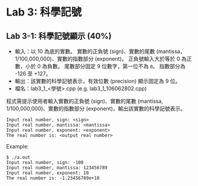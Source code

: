 # Lab 3: 科學記號

## Lab 3-1: 科學記號顯示 (40%)

* 輸入：以 10 為底的實數。
實數的正負號 (sign)、實數的尾數 (mantissa，1/100,000,000)、實數的指數部分 (exponent)。
正負號輸入大於等於 0 為正數，小於 0 為負數。
尾數部分固定 9 位數字，第一位不為 `0`。
指數部分為 -126 至 +127。
* 輸出：該實數的科學記號表示，有效位數 (precision) 顯示固定為 9 位。
* 檔名：lab3_1_<學號>.cpp (e.g. lab3_1_106062802.cpp)

程式需提示使用者輸入實數的正負號 (sign)、實數的尾數 (mantissa, 1/100,000,000)、實數的指數部分 (exponent)，輸出該實數的科學記號表示。

```text
Input real number, sign: <sign>
Input real number, mantissa: <mantissa>
Input real number, exponent: <exponent>
The real number is: <output real number>
```

Example:

```console
$ ./a.out
Input real number, sign: -100
Input real number, mantissa: 123456789
Input real number, exponent: 10
The real number is: -1.23456789e+10
```
